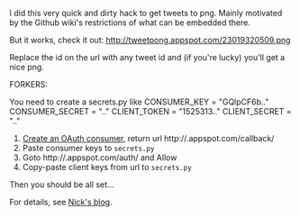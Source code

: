 I did this very quick and dirty hack to get tweets to png. Mainly motivated
by the Github wiki's restrictions of what can be embedded there.

But it works, check it out: http://tweetpong.appspot.com/23019320509.png

Replace the id on the url with any tweet id and (if you're lucky) you'll get
a nice png.

FORKERS:

You need to create a secrets.py like
    CONSUMER_KEY = "GQlpCF6b.."
    CONSUMER_SECRET = ".."
    CLIENT_TOKEN = "1525313.."
    CLIENT_SECRET = ".."

1. [Create an OAuth consumer](http://twitter.com/oauth_clients), return url http://<appid>.appspot.com/callback/
1. Paste consumer keys to `secrets.py`
1. Goto http://<appid>.appspot.com/auth/ and Allow
1. Copy-paste client keys from url to `secrets.py`

Then you should be all set...

For details, see [Nick's blog](http://blog.notdot.net/2010/02/Writing-a-twitter-service-on-App-Engine).